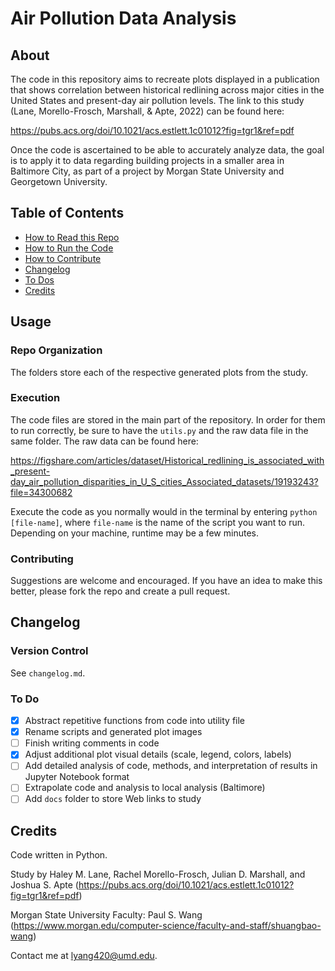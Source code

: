 # Air Pollution Data Analysis

## About

The code in this repository aims to recreate plots displayed in a publication
that shows correlation between historical redlining across major cities in the
United States and present-day air pollution levels. The link to this study
(Lane, Morello-Frosch, Marshall, & Apte, 2022) can be found here:

https://pubs.acs.org/doi/10.1021/acs.estlett.1c01012?fig=tgr1&ref=pdf

Once the code is ascertained to be able to accurately analyze data, the goal is
to apply it to data regarding building projects in a smaller area in Baltimore
City, as part of a project by Morgan State University and Georgetown
University.

## Table of Contents

- [How to Read this Repo](#repo-organization)
- [How to Run the Code](#execution)
- [How to Contribute](#contributing)
- [Changelog](#roadmap)
- [To Dos](#to-do)
- [Credits](#credits)

## Usage

### Repo Organization

The folders store each of the respective generated plots from the study.

### Execution

The code files are stored in the main part of the repository. In order for them
to run correctly, be sure to have the `utils.py` and the raw data file in the
same folder. The raw data can be found here:

https://figshare.com/articles/dataset/Historical_redlining_is_associated_with_present-day_air_pollution_disparities_in_U_S_cities_Associated_datasets/19193243?file=34300682

Execute the code as you normally would in the terminal by entering
`python [file-name]`, where `file-name` is the name of the script you want to
run. Depending on your machine, runtime may be a few minutes.

### Contributing

Suggestions are welcome and encouraged. If you have an idea to make this
better, please fork the repo and create a pull request.

## Changelog

### Version Control

See `changelog.md`.

### To Do

- [x] Abstract repetitive functions from code into utility file
- [x] Rename scripts and generated plot images
- [ ] Finish writing comments in code
- [x] Adjust additional plot visual details (scale, legend, colors, labels)
- [ ] Add detailed analysis of code, methods, and interpretation of results in
      Jupyter Notebook format
- [ ] Extrapolate code and analysis to local analysis (Baltimore)
- [ ] Add `docs` folder to store Web links to study

## Credits

Code written in Python.

Study by Haley M. Lane, Rachel Morello-Frosch, Julian D. Marshall, and Joshua
S. Apte (https://pubs.acs.org/doi/10.1021/acs.estlett.1c01012?fig=tgr1&ref=pdf)

Morgan State University Faculty: Paul S. Wang
(https://www.morgan.edu/computer-science/faculty-and-staff/shuangbao-wang)

Contact me at
[lyang420@umd.edu](mailto:lyang420@umd.edu?subject=[GitHub]%20Air20%Pollution%20Data).
